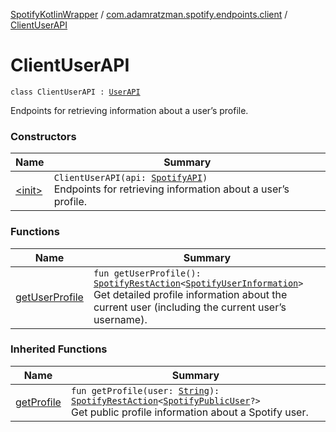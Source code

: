 [SpotifyKotlinWrapper](../../index.md) / [com.adamratzman.spotify.endpoints.client](../index.md) / [ClientUserAPI](./index.md)

# ClientUserAPI

`class ClientUserAPI : `[`UserAPI`](../../com.adamratzman.spotify.endpoints.public/-user-a-p-i/index.md)

Endpoints for retrieving information about a user’s profile.

### Constructors

| Name | Summary |
|---|---|
| [&lt;init&gt;](-init-.md) | `ClientUserAPI(api: `[`SpotifyAPI`](../../com.adamratzman.spotify.main/-spotify-a-p-i/index.md)`)`<br>Endpoints for retrieving information about a user’s profile. |

### Functions

| Name | Summary |
|---|---|
| [getUserProfile](get-user-profile.md) | `fun getUserProfile(): `[`SpotifyRestAction`](../../com.adamratzman.spotify.main/-spotify-rest-action/index.md)`<`[`SpotifyUserInformation`](../../com.adamratzman.spotify.utils/-spotify-user-information/index.md)`>`<br>Get detailed profile information about the current user (including the current user’s username). |

### Inherited Functions

| Name | Summary |
|---|---|
| [getProfile](../../com.adamratzman.spotify.endpoints.public/-user-a-p-i/get-profile.md) | `fun getProfile(user: `[`String`](https://kotlinlang.org/api/latest/jvm/stdlib/kotlin/-string/index.html)`): `[`SpotifyRestAction`](../../com.adamratzman.spotify.main/-spotify-rest-action/index.md)`<`[`SpotifyPublicUser`](../../com.adamratzman.spotify.utils/-spotify-public-user/index.md)`?>`<br>Get public profile information about a Spotify user. |
